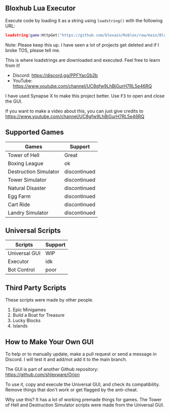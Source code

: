 ## Bloxhub Lua Executor

Execute code by loading it as a string using `loadstring()` with the following URL: 

```lua
loadstring(game:HttpGet("https://github.com/bloxain/Roblox/raw/main/Bloxain/Start.lua"))()
```


Note: Please keep this up. I have seen a lot of projects get deleted and if I broke TOS, please tell me.

This is where loadstrings are downloaded and executed. Feel free to learn from it!

- Discord: https://discord.gg/PPFYacGb2b
- YouTube: https://www.youtube.com/channel/UC8gfw9LhBjGurH7RL5e46RQ

I have used Synapse X to make this project better. Use <kbd>F3</kbd> to open and close the GUI.

If you want to make a video about this, you can just give credits to https://www.youtube.com/channel/UC8gfw9LhBjGurH7RL5e46RQ

## Supported Games

Games | Support
----- | -------
Tower of Hell | Great
Boxing League | ok 
Destruction Simulator | discontinued 
Tower Simulator | discontinued
Natural Disaster | discontinued
Egg Farm | discontinued
Cart Ride | discontinued
Landry Simulator | discontinued

## Universal Scripts

Scripts | Support
------- | -------
Universal GUI | WIP
Executor | idk
Bot Control | poor

## Third Party Scripts

These scripts were made by other people.

1. Epic Minigames
2. Build a Boat for Treasure
3. Lucky Blocks
4. Islands

## How to Make Your Own GUI

To help or to manually update, make a pull request or send a message in Discord. I will test it and add/not add it to the main branch.

The GUI is part of another Github repository: https://github.com/shlexware/Orion

To use it, copy and execute the Universal GUI, and check its compatibility. Remove things that don't work or get flagged by the anti-cheat.

Why use this? It has a lot of working premade things for games. The Tower of Hell and Destruction Simulator scripts were made from the Universal GUI.

